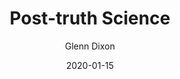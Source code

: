 ---
title: Post-truth Science
author: Glenn Dixon
layout: layouts/post.njk
date: 2020-01-15
permalink: /post-truth-science/
categories:
  - Uncategorized
tags:
  - posts
image: /img/
---